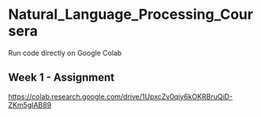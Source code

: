 # Natural_Language_Processing_Coursera

Run code directly on Google Colab
## Week 1 - Assignment

https://colab.research.google.com/drive/1UpxcZv0qiy6kOKRBruQiD-ZKm5gIAB89
